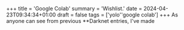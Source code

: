 +++
title = 'Google Colab'
summary = 'Wishlist.'
date = 2024-04-23T09:34:34+01:00
draft = false
tags = ['yolo''google colab']
+++
As anyone can see from previous **Darknet entries, I've made

